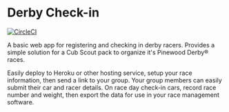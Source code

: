 # Derby Check-in

[![CircleCI](https://circleci.com/gh/pelted/derby-checkin.svg?style=shield)](https://circleci.com/gh/pelted/derby-checkin)

A basic web app for registering and checking in derby racers. Provides a simple solution for a Cub Scout pack to organize it's Pinewood Derby&reg; races.

Easily deploy to Heroku or other hosting service, setup your race information, then send a link to your group. Your group members can easily submit their car and racer details. On race day check-in cars, record race number and weight, then export the data for use in your race management software.
